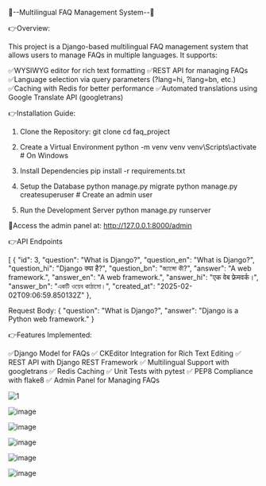 🚀--Multilingual FAQ Management System--🚀

👉Overview:

This project is a Django-based multilingual FAQ management system that allows users to manage FAQs in multiple languages. 
It supports:

✅WYSIWYG editor for rich text formatting
✅REST API for managing FAQs
✅Language selection via query parameters (?lang=hi, ?lang=bn, etc.)
✅Caching with Redis for better performance
✅Automated translations using Google Translate API (googletrans)


👉Installation Guide:

1. Clone the Repository:
git clone <repo-url>
cd faq_project

2. Create a Virtual Environment
python -m venv venv
venv\Scripts\activate      # On Windows

3. Install Dependencies
pip install -r requirements.txt

4. Setup the Database
python manage.py migrate
python manage.py createsuperuser  # Create an admin user

5. Run the Development Server
python manage.py runserver

🚀Access the admin panel at: http://127.0.0.1:8000/admin

👉API Endpoints
        
[
    {
        "id": 3,
        "question": "What is Django?",
        "question_en": "What is Django?",
        "question_hi": "Django क्या है?",
        "question_bn": "জ্যাঙ্গো কী?",
        "answer": "A web framework.",
        "answer_en": "A web framework.",
        "answer_hi": "एक वेब फ्रेमवर्क।",
        "answer_bn": "একটি ওয়েব কাঠামো।",
        "created_at": "2025-02-02T09:06:59.850132Z"
    },


Request Body:
{
    "question": "What is Django?",
    "answer": "Django is a Python web framework."
}


👉Features Implemented:
    
✅Django Model for FAQs
✅ CKEditor Integration for Rich Text Editing
✅ REST API with Django REST Framework
✅ Multilingual Support with googletrans
✅ Redis Caching
✅ Unit Tests with pytest
✅ PEP8 Compliance with flake8
✅ Admin Panel for Managing FAQs  

![1](https://github.com/user-attachments/assets/f5459e42-0f55-4a52-8edd-40d5a56886a7)


![image](https://github.com/user-attachments/assets/1efd4acc-7815-4a48-b025-907ff1398fbf)

![image](https://github.com/user-attachments/assets/e4226673-829a-4b04-9009-ca79203ffe20)

![image](https://github.com/user-attachments/assets/dbab10cc-3f6d-4c1f-9b4b-27d03715df52)

![image](https://github.com/user-attachments/assets/76c09d9f-f7fa-4ee4-addb-f52dedb5ff6a)

![image](https://github.com/user-attachments/assets/13db5691-f3c4-4444-9015-88f9e6570e4d)





